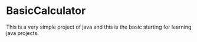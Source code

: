 # BasicCalculator
This is a very simple project of java and this is the basic starting for learning java projects.
